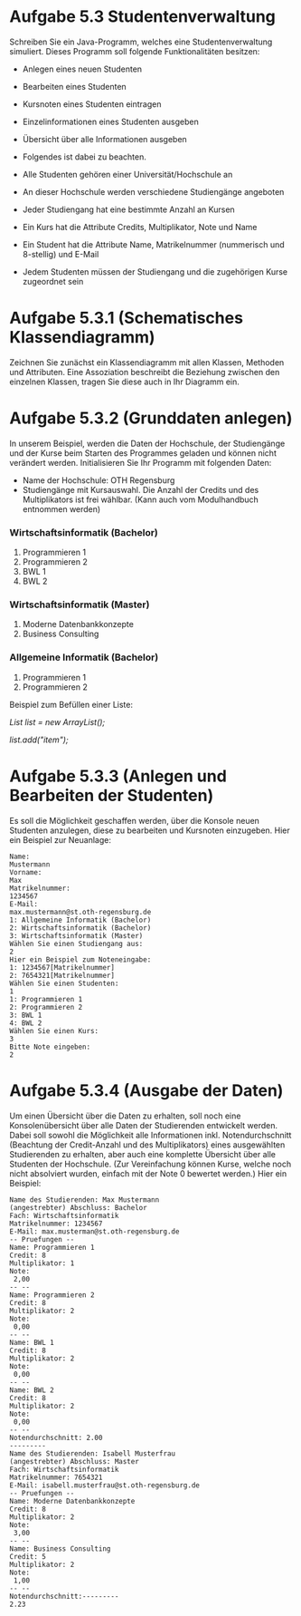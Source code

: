 # Aufgabe 5.3 Studentenverwaltung
Schreiben Sie ein Java-Programm, welches eine Studentenverwaltung simuliert.
Dieses Programm soll folgende Funktionalitäten besitzen:

- Anlegen eines neuen Studenten
- Bearbeiten eines Studenten
- Kursnoten eines Studenten eintragen
- Einzelinformationen eines Studenten ausgeben
- Übersicht über alle Informationen ausgeben
- Folgendes ist dabei zu beachten.

- Alle Studenten gehören einer Universität/Hochschule an
- An dieser Hochschule werden verschiedene Studiengänge angeboten
- Jeder Studiengang hat eine bestimmte Anzahl an Kursen
- Ein Kurs hat die Attribute Credits, Multiplikator, Note und Name
- Ein Student hat die Attribute Name, Matrikelnummer (nummerisch und 8-stellig) und E-Mail
- Jedem Studenten müssen der Studiengang und die zugehörigen Kurse zugeordnet sein

# Aufgabe 5.3.1 (Schematisches Klassendiagramm)
Zeichnen Sie zunächst ein Klassendiagramm mit allen Klassen, Methoden und Attributen.
Eine Assoziation beschreibt die Beziehung zwischen den einzelnen Klassen, tragen Sie diese
auch in Ihr Diagramm ein.

# Aufgabe 5.3.2 (Grunddaten anlegen)
In unserem Beispiel, werden die Daten der Hochschule, der Studiengänge und der Kurse
beim Starten des Programmes geladen und können nicht verändert werden.
Initialisieren Sie Ihr Programm mit folgenden Daten:

- Name der Hochschule: OTH Regensburg
- Studiengänge mit Kursauswahl. Die Anzahl der Credits und des Multiplikators ist frei wählbar. (Kann auch vom Modulhandbuch entnommen werden)

### Wirtschaftsinformatik (Bachelor)
1. Programmieren 1
2. Programmieren 2
3. BWL 1
4. BWL 2

### Wirtschaftsinformatik (Master)
1. Moderne Datenbankkonzepte
2. Business Consulting

### Allgemeine Informatik (Bachelor)
1. Programmieren 1
2. Programmieren 2

Beispiel zum Befüllen einer Liste:

*List<String> list = new ArrayList<String>();*

*list.add("item");*

# Aufgabe 5.3.3 (Anlegen und Bearbeiten der Studenten)

Es soll die Möglichkeit geschaffen werden, über die Konsole neuen Studenten anzulegen, diese zu bearbeiten und Kursnoten einzugeben.
Hier ein Beispiel zur Neuanlage:

```Console
Name:
Mustermann
Vorname:
Max
Matrikelnummer:
1234567
E-Mail:
max.mustermann@st.oth-regensburg.de
1: Allgemeine Informatik (Bachelor)
2: Wirtschaftsinformatik (Bachelor)
3: Wirtschaftsinformatik (Master)
Wählen Sie einen Studiengang aus:
2
Hier ein Beispiel zum Noteneingabe:
1: 1234567[Matrikelnummer]
2: 7654321[Matrikelnummer]
Wählen Sie einen Studenten:
1
1: Programmieren 1
2: Programmieren 2
3: BWL 1
4: BWL 2
Wählen Sie einen Kurs:
3
Bitte Note eingeben:
2
```

# Aufgabe 5.3.4 (Ausgabe der Daten)

Um einen Übersicht über die Daten zu erhalten, soll noch eine Konsolenübersicht über alle Daten der Studierenden entwickelt werden.
Dabei soll sowohl die Möglichkeit alle Informationen inkl. Notendurchschnitt (Beachtung der Credit-Anzahl und des Multiplikators) eines ausgewählten Studierenden zu erhalten, aber auch eine komplette Übersicht über alle Studenten der Hochschule. (Zur Vereinfachung können Kurse, welche noch nicht absolviert wurden, einfach mit der Note 0 bewertet werden.)
Hier ein Beispiel:

```Console
Name des Studierenden: Max Mustermann
(angestrebter) Abschluss: Bachelor
Fach: Wirtschaftsinformatik
Matrikelnummer: 1234567
E-Mail: max.musterman@st.oth-regensburg.de
-- Pruefungen --
Name: Programmieren 1
Credit: 8
Multiplikator: 1
Note:
 2,00
-- --
Name: Programmieren 2
Credit: 8
Multiplikator: 2
Note:
 0,00
-- --
Name: BWL 1
Credit: 8
Multiplikator: 2
Note:
 0,00
-- --
Name: BWL 2
Credit: 8
Multiplikator: 2
Note:
 0,00
-- --
Notendurchschnitt: 2.00
---------
Name des Studierenden: Isabell Musterfrau
(angestrebter) Abschluss: Master
Fach: Wirtschaftsinformatik
Matrikelnummer: 7654321
E-Mail: isabell.musterfrau@st.oth-regensburg.de
-- Pruefungen --
Name: Moderne Datenbankkonzepte
Credit: 8
Multiplikator: 2
Note:
 3,00
-- --
Name: Business Consulting
Credit: 5
Multiplikator: 2
Note:
 1,00
-- --
Notendurchschnitt:---------
2.23
```
